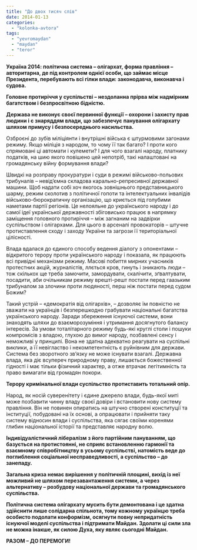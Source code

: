 ```yaml
---
title: "До двох тисяч слів"
date: 2014-01-13
categories: 
  - "kolonka-avtora"
tags: 
  - "yevromaydan"
  - "maydan"
  - "teror"
---
```


**Україна 2014: політична система – олігархат, форма правління – авторитарна, де під контролем однієї особи, що займає місце Президента, перебувають всі гілки влади: законодавча, виконавча і судова.**

**Головне протиріччя у суспільстві – нездоланна прірва між надмірним багатством і безпросвітною бідністю.**

**Держава не виконує своєї первинної функції – охорони і захисту прав людини і є знаряддям влади, що забезпечує панування олігархату шляхом примусу і безпосереднього насильства.**

Озброєні до зубів міліціянти і внутрішні війська є штурмовими загонами режиму. Якщо міліція з народом, то чому її так багато? І проти кого спрямовані ці автомати і кулемети? І для чого взагалі народу, платнику податків, на шию якого повішено цей непотріб, такі налаштовані на громадянську війну формування влади?

Швидкі на розправу прокуратури і суди в режимі військово-польових трибуналів – невід’ємна складова карально-репресивної державної машини. Щоб надати собі хоч якогось зовнішнього представницького шарму, режим сколотив з політичної гопоти та інтелектуальних інвалідів військово-бюрократичну організацію, що криється під голубими наметами партії регіонів. Це нелояльне до українського народу і до самої ідеї української державності збіговисько працює в напрямку заміщення головного протиріччя – між загнаним на задвірки суспільством і олігархами. Для цього в арсеналі провокаторів – штучне протиставлення сходу і заходу України та загрози її територіальної цілісності.

Влада вдалася до єдиного способу ведення діалогу з опонентами – відкритого терору проти українського народу і показала, як працюють всі привідні механізми режиму. Масові побиття мирних учасників протестних акцій, журналістів, ллється кров, гинуть і зникають люди – тож скількох ще треба замочити, замордувати, скалічити, зґвалтувати, посадити, аби очільникам режиму врешті-решт постати перед гаазьким трибуналом за злочини проти людяності, перш ніж постати перед судом Божим?

Такий устрій – «демократія від олігархів», – дозволяє їм повністю не зважати на українців і безперешкодно грабувати національні багатства українського народу. Заради збереження існуючої системи, вони знаходять шляхи до взаєморозуміння і утримання досягнутого балансу інтересів. За умови тоталітарного режиму будь-які круглі столи і пошуки компромісів з владою, глухою до вимог народу, позбавлені сенсу і неможливі у принципі. Вона не здатна адекватно реагувати на суспільні виклики, а її невігластво і некомпетентність є руйнівним для держави. Система без зворотного зв’язку не може існувати взагалі. Державна влада, яка діє всупереч природному праву, лишається божественної гідності і має тільки фізичний характер, а отже втрачає легітимність та право вимагати від громадян покори.

**Терору кримінальної влади суспільство протиставить тотальний опір.**

Народ, як носій суверенітету і єдине джерело влади, будь-якої миті може позбавити чинну владу своєї довіри і встановити нову систему правління. Він не повинен опиратись на штучно створені конституції та інституції, побудовані на їх основі, а опрацювати і прийняти таку систему відносин влади і суспільства, яка сягає своїми коренями глибин національної історії та представляє народну волю.

**Індивідуалістичний лібералізм з його партійним пануванням, що базується на протистоянні, не сприяє встановленню гармонії та взаємному співробітництву в усьому суспільстві, натомість веде до поглиблення соціальної несправедливості, а суспільство – до занепаду.**

**Загальна криза немає вирішення у політичній площині, вихід із неї можливий не шляхом перезавантаження системи, а через альтернативу – розбудову національної держави та громадянського суспільства.**

**Політична система олігархату мусить бути демонтована і це здатна здійснити лише солідарна спільнота, тому кожному українцю треба особисто подолати конформізм, осягнути повну непридатність існуючої моделі суспільства і підтримати Майдан. Здолати ці сили зла не можна інакше, як силою Духа, яку являє сьогодні Майдан.**

**РАЗОМ – ДО ПЕРЕМОГИ!**
